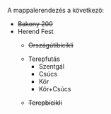 A mappalerendezés a következö:
<ul>
    <s><li>Bakony 200<ul>


</ul></li></s>


<li>Herend Fest<ul>

<s><li>Országútibicikli<ul>

</ul></li></s>

<li>Terepfutás<ul>
                <li>Szentgál</li>
                <li>Csúcs</li>
                <li>Kör</li>
                <li>Kör+Csúcs</li>
            </ul></li>

<s><li>Terepbicikli<ul>


</ul></li></s>

</ul></li>
</ul>
